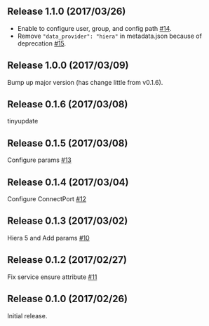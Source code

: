 Release 1.1.0 (2017/03/26)
---

- Enable to configure user, group, and config path [#14](https://github.com/hfm/puppet-tinyproxy/pull/14).
- Remove `"data_provider": "hiera"` in metadata.json because of deprecation [#15](https://github.com/hfm/puppet-tinyproxy/pull/15).

Release 1.0.0 (2017/03/09)
---

Bump up major version (has change little from v0.1.6).

Release 0.1.6 (2017/03/08)
---

tinyupdate

Release 0.1.5 (2017/03/08)
---

Configure params [#13](https://github.com/hfm/puppet-tinyproxy/pull/13)

Release 0.1.4 (2017/03/04)
---

Configure ConnectPort [#12](https://github.com/hfm/puppet-tinyproxy/pull/12)

Release 0.1.3 (2017/03/02)
---

Hiera 5 and Add params [#10](https://github.com/hfm/puppet-tinyproxy/pull/10)

Release 0.1.2 (2017/02/27)
---

Fix service ensure attribute [#11](https://github.com/hfm/puppet-tinyproxy/pull/11)

Release 0.1.0 (2017/02/26)
---

Initial release.

